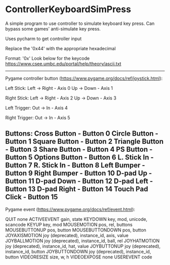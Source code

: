 # ControllerKeyboardSimPress
A simple program to use controller to simulate keyboard key press. Can bypass some games' anti-simulate key press.

Uses pycharm to get controller input

Replace the '0x44' with the appropriate hexadecimal

Format: '0x<keycode>'
Look below for the keycode
https://www.csee.umbc.edu/portal/help/theory/ascii.txt
  

  
---------------------------------------
Pygame controller button (https://www.pygame.org/docs/ref/joystick.html):
  
Left Stick:
Left -> Right   - Axis 0
Up   -> Down    - Axis 1
  
Right Stick:
Left -> Right   - Axis 2
Up   -> Down    - Axis 3
  
Left Trigger:
Out -> In       - Axis 4
  
Right Trigger:
Out -> In       - Axis 5
  
Buttons:
Cross Button    - Button 0
Circle Button   - Button 1
Square Button   - Button 2
Triangle Button - Button 3
Share Button    - Button 4
PS Button       - Button 5
Options Button  - Button 6
L. Stick In     - Button 7
R. Stick In     - Button 8
Left Bumper     - Button 9
Right Bumper    - Button 10
D-pad Up        - Button 11
D-pad Down      - Button 12
D-pad Left      - Button 13
D-pad Right     - Button 14
Touch Pad Click - Button 15
 -------------------------------------------
Pygame event (https://www.pygame.org/docs/ref/event.html):
 
QUIT              none
ACTIVEEVENT       gain, state
KEYDOWN           key, mod, unicode, scancode
KEYUP             key, mod
MOUSEMOTION       pos, rel, buttons
MOUSEBUTTONUP     pos, button
MOUSEBUTTONDOWN   pos, button
JOYAXISMOTION     joy (deprecated), instance_id, axis, value
JOYBALLMOTION     joy (deprecated), instance_id, ball, rel
JOYHATMOTION      joy (deprecated), instance_id, hat, value
JOYBUTTONUP       joy (deprecated), instance_id, button
JOYBUTTONDOWN     joy (deprecated), instance_id, button
VIDEORESIZE       size, w, h
VIDEOEXPOSE       none
USEREVENT         code
